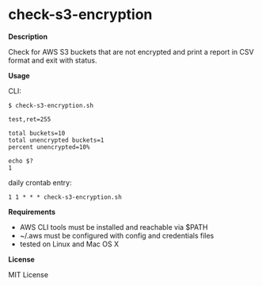 # check-s3-encryption

**Description**

Check for AWS S3 buckets that are not encrypted and print a report in CSV format and exit with status.

**Usage**

CLI:
```
$ check-s3-encryption.sh

test,ret=255

total buckets=10
total unencrypted buckets=1
percent unencrypted=10%

echo $?
1
```

daily crontab entry:
```
1 1 * * * check-s3-encryption.sh
```

**Requirements**

* AWS CLI tools must be installed and reachable via $PATH
* ~/.aws must be configured with config and credentials files
* tested on Linux and Mac OS X

**License**

MIT License

